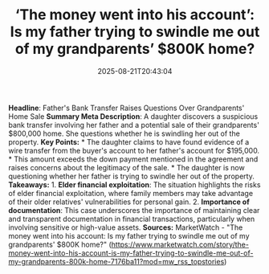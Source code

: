﻿---
title: "‘The money went into his account’: Is my father trying to swindle me out of my grandparents’ $800K home?"
date: "2025-08-21T20:43:04"
category: "Markets"
summary: ""
slug: "the money went into his account is my father trying to swind"
source_urls:
  - "https://www.marketwatch.com/story/the-money-went-into-his-account-is-my-father-trying-to-swindle-me-out-of-my-grandparents-800k-home-7176ba11?mod=mw_rss_topstories"
seo:
  title: "‘The money went into his account’: Is my father trying to swindle me out of my grandparents’ $800K home? | Hash n Hedge"
  description: ""
  keywords: ["news", "markets", "brief"]
---
**Headline**: Father's Bank Transfer Raises Questions Over Grandparents' Home Sale  **Summary Meta Description**: A daughter discovers a suspicious bank transfer involving her father and a potential sale of their grandparents' $800,000 home. She questions whether he is swindling her out of the property.  **Key Points:**  * The daughter claims to have found evidence of a wire transfer from the buyer's account to her father's account for $195,000. * This amount exceeds the down payment mentioned in the agreement and raises concerns about the legitimacy of the sale. * The daughter is now questioning whether her father is trying to swindle her out of the property.  **Takeaways:**  1. **Elder financial exploitation**: The situation highlights the risks of elder financial exploitation, where family members may take advantage of their older relatives' vulnerabilities for personal gain. 2. **Importance of documentation**: This case underscores the importance of maintaining clear and transparent documentation in financial transactions, particularly when involving sensitive or high-value assets.  **Sources:** MarketWatch - "The money went into his account: Is my father trying to swindle me out of my grandparents' $800K home?" (https://www.marketwatch.com/story/the-money-went-into-his-account-is-my-father-trying-to-swindle-me-out-of-my-grandparents-800k-home-7176ba11?mod=mw_rss_topstories) 
